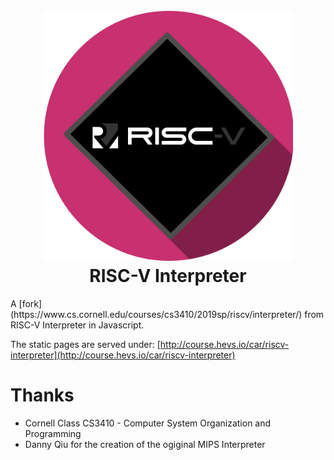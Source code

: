 <h1 align="center">
  <br>
  <img src="./img/CAr-riscv.png" alt="RISC-V Interpreter Logo" width="400">
  <br>
  RISC-V Interpreter
  <br>
</h1>
A [fork](https://www.cs.cornell.edu/courses/cs3410/2019sp/riscv/interpreter/) from RISC-V Interpreter in Javascript.

The static pages are served under: [http://course.hevs.io/car/riscv-interpreter](http://course.hevs.io/car/riscv-interpreter)


# Thanks
* Cornell Class CS3410 - Computer System Organization and Programming
* Danny Qiu for the creation of the ogiginal MIPS Interpreter
